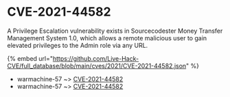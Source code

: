 # CVE-2021-44582

A Privilege Escalation vulnerability exists in Sourcecodester Money Transfer Management System 1.0, which allows a remote malicious user to gain elevated privileges to the Admin role via any URL.

{% embed url="https://github.com/Live-Hack-CVE/full_database/blob/main/cves/2021/CVE-2021-44582.json" %}


* warmachine-57 ~> [CVE-2021-44582](https://www.alice-snow.ru/2021/database/cve-2021-44582/cve-2021-44582-warmachine-57)
* warmachine-57 ~> [CVE-2021-44582](https://www.alice-snow.ru/2021/database/cve-2021-44582/cve-2021-44582-warmachine-57)